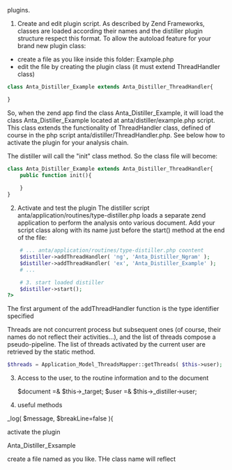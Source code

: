 plugins.

1. Create and edit plugin script.
As described by Zend Frameworks, classes are loaded according their names and the distiller plugin structure respect this format.
To allow the autoload feature for your brand new plugin class:
 - create a file as you like inside this folder: Example.php
 - edit the file by creating the plugin class (it must extend ThreadHandler class)

```php
class Anta_Distiller_Example extends Anta_Distiller_ThreadHandler{

}
```

So, when the zend app find the class Anta_Distiller_Example, it will load the class Anta_Distiller_Example located at anta/distiller/example.php script. This class extends the functionality of ThreadHandler class, defined of course in the php script anta/distiller/ThreadHandler.php.
See below how to activate the plugin for your analysis chain.

The distiller will call the "init" class method. So the class file will become:

```php
class Anta_Distiller_Example extends Anta_Distiller_ThreadHandler{
	public function init(){
	
	}
}
```
2. Activate and test the plugin
The distiller script anta/application/routines/type-distiller.php loads a separate zend application to perform the analysis onto 
various document.
Add your script class along with its name just before the start() method at the end of the file:

```php
	# ... anta/application/routines/type-distiller.php coontent 
	$distiller->addThreadHandler( 'ng', 'Anta_Distiller_Ngram' );
	$distiller->addThreadHandler( 'ex', 'Anta_Distiller_Example' );
	# ...

	# 3. start loaded distiller
	$distiller->start();
?>
```
The first argument of the addThreadHandler function is the type identifier specified 

Threads are not concurrent process but subsequent ones (of course, their names do not reflect their activities...), and the list of threads compose a pseudo-pipeline.
The list of threads activated by the current user are retrieved by the static method.
 
```php
$threads = Application_Model_ThreadsMapper::getThreads( $this->user);
```

3. Access to the user, to the routine information and to the document

	$document =& $this->_target;
	$user     =& $this->_distiller->user;


3. useful methods

_log( $message, $breakLine=false ){

activate the plugin


Anta_Distiller_Exsample 

create a file named as you like. THe class name will reflect



